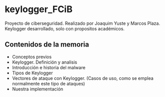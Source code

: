 # keylogger_FCiB
Proyecto de ciberseguridad. Realizado por Joaquim Yuste y Marcos Plaza. Keylogger desarrollado, solo con propositos académicos.

## Contenidos de la memoria
* Conceptos previos
* Keylogger. Definición y analisis
* Introducción e historia del malware
* Tipos de Keylogger
* Vectores de ataque con Keylogger. (Casos de uso, como se emplea normalmente este tipo de ataques)
* Nuestra implementación
